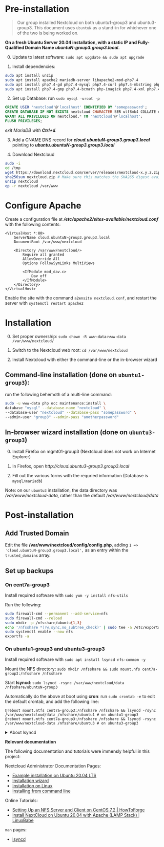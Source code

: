 # Pre-installation

> Our group installed Nextcloud on both ubuntu1-group3 and ubuntu3-group3. This document uses `ubuntuN` as a stand-in for whichever one of the two is being worked on.

**On a fresh Ubuntu Server 20.04 installation, with a static IP and Fully-Qualified Domain Name *ubuntuN-group3.group3.local*.**

0. Update to latest software: `sudo apt upgdate && sudo apt upgrade`

1. Install dependencies:

```bash
sudo apt install unzip
sudo apt install apache2 mariadb-server libapache2-mod-php7.4
sudo apt install php7.4-gd php7.4-mysql php7.4-curl php7.4-mbstring php7.4-intl
sudo apt install php7.4-gmp php7.4-bcmath php-imagick php7.4-xml php7.4-zip
```

2. Set up Database: run `sudo mysql -uroot -p`

```SQL
CREATE USER 'nextcloud'@'localhost' IDENTIFIED BY 'somepassword';
CREATE DATABASE IF NOT EXISTS nextcloud CHARACTER SER utf8mb4 COLLATE utf8mb4_general_ci;
GRANT ALL PRIVILEGES ON nextcloud.* TO 'nextcloud'@'localhost';
FLUSH PRIVILEGES;
```
*exit MariaDB with **Ctrl+d**.*

3. Add a CNAME DNS record for ***cloud.ubuntuN-group3.group3.local*** pointing to ***ubuntu.ubuntuN-group3.group3.local***

4. Download Nextcloud

```bash
sudo -i
cd /tmp
wget https://download.nextcloud.com/server/releases/nextcloud-x.y.z.zip -O nextcloud.zip # replace x.y.z with the latest stable version (as of writing, 21.0.0)
sha256sum nextcloud.zip # Make sure this matches the SHA265 digest available on the nextcloud website!
unzip nextcloud
cp -r nextcloud /var/www

```

# Configure Apache

Create a configuration file at ***/etc/apache2/sites-available/nextcloud.conf*** with the following contents:

```apacheconf
<VirtualHost *:80>
    ServerName cloud.ubuntuN-group3.group3.local
    DocumentRoot /var/www/nextcloud

    <Directory /var/www/nextcloud/>
        Require all granted
        AllowOverride All
        Options FollowSymLinks MultiViews

        <IfModule mod_dav.c>
            Dav off
        </IfModule>
    </Directory>
</VirtualHost>

```

Enable the site with the command `a2ensite nextcloud.conf`, and restart the server with `systemctl restart apache2`

# Installation

0. Set proper ownership: `sudo chown -R www-data:www-data /var/www/nextcloud/`

1. Switch to the Nextcloud web root: `cd /var/www/nextcloud`

2. Install Nextcloud with either the command-line or the in-browser wizard

## Command-line installation (done on `ubuntu1-group3`):

run the following behemoth of a multi-line command:

```bash
sudo -u www-data php occ maintenance:install \
database "mysql" --database-name "nextcloud" \
--database-user "nextcloud" --database-pass "somepassword" \
--admin-user "group3" --admin-pass "anotherpassword"
```
## In-browser wizard installation (done on `ubuntu3-group3`)

0. Install Firefox on mgmt01-group3 (Nextcloud does not work on Internet Explorer)

1. In Firefox, open *http<nolink>://cloud.ubuntu3-group3.group3.local*

2. Fill out the various forms with the requried information (Database is `mysql/mariadb`)

Note: on our `ubuntu3` installation, the data directory was */var/www/nextcloud-data*, rather than the default */var/www/nextcloud/data*

# Post-installation

## Add Trusted Domain

Edit the file **/var/www/nextcloud/config/config.php**, adding `1 => 'cloud.ubuntuN-group3.group3.local',` as an entry within the `trusted_domains` array.

## Set up backups

### On cent7a-group3

Install required software with `sudo yum -y install nfs-utils`

Run the following:

```bash
sudo firewall-cmd --permanent --add-service=nfs
sudo firewall-cmd --reload
sudo mkdir -p /nfsshare/ubuntu{1,3}
echo '/nfsshare *(rw,sync,no_subtree_check)' | sudo tee -a /etc/exports
sudo systemctl enable --now nfs
exportfs -a
```

### On ubuntu1-group3 and ubuntu3-group3

Install required software with `sudo apt install lsyncd nfs-common -y`

Mount the NFS directory: `sudo mkdir /nfsshare && sudo mount.nfs cent7a-group3:/nfsshare /nfsshare`

Start **lsyncd**: `sudo lsyncd -rsync /var/www/nextcloud/data /nfsshare/ubuntuN-group3`

Automatically do the above at boot using **cron**: run `sudo crontab -e` to edit the default crontab, and add the following line:

```cron
@reboot mount.ntfs cent7a-group3:/nfsshare /nfsshare && lsyncd -rsync /var/www/nextcloud/data /nfsshare/ubuntu1 # on ubuntu1-group3
@reboot mount.ntfs cent7a-group3:/nfsshare /nfsshare && lsyncd -rsync /var/www/nextcloud-data /nfsshare/ubuntu3 # on ubuntu3-group3
```

<details>
    <summary> About lsyncd </summary>
    <a href="https://github.com/axkibe/lsyncd"><code>lsyncd</code></a> uses <code>rsync</code>, a tool for efficient file transferring and syncing, and uses <code>inotify</code>, a Linux kernel subsystem, to monitor for file changes, and instantly back them up.
</details>

**Relevant documentation**

The following documentation and tutorials were immensly helpful in this project:

Nextcloud Administrator Documentation Pages:

* [Example installation on Ubuntu 20.04 LTS](https://docs.nextcloud.com/server/21/admin_manual/installation/example_ubuntu.html)
* [Installation wizard](https://docs.nextcloud.com/server/21/admin_manual/installation/installation_wizard.html)
* [Installation on Linux](https://docs.nextcloud.com/server/21/admin_manual/installation/source_installation.html)
* [Installing from command line](https://docs.nextcloud.com/server/21/admin_manual/installation/command_line_installation.html)

Online Tutorials:

* [Setting Up an NFS Server and Client on CentOS 7.2 | HowToForge](https://www.howtoforge.com/tutorial/setting-up-an-nfs-server-and-client-on-centos-7/)
* [Install NextCloud on Ubuntu 20.04 with Apache (LAMP Stack) | LinuxBabe](https://www.linuxbabe.com/ubuntu/install-nextcloud-ubuntu-20-04-apache-lamp-stack)

`man` pages:

* [lsyncd](http://manpages.ubuntu.com/manpages/focal/man1/lsyncd.1.html)

